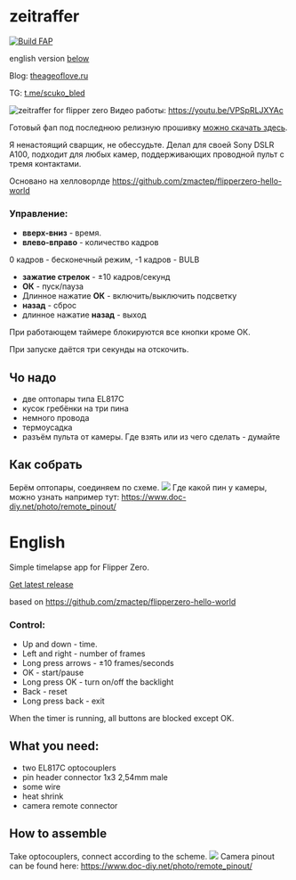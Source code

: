 
# zeitraffer

[![Build FAP](https://github.com/theageoflove/flipperzero-zeitraffer/actions/workflows/build.yml/badge.svg?branch=main)](https://github.com/theageoflove/flipperzero-zeitraffer/actions/workflows/build.yml)

english version [below](#eng)


Blog: [theageoflove.ru](https://theageoflove.ru)

TG: [t.me/scuko_bled](https://t.me/scuko_bled)


![zeitraffer for flipper zero](https://theageoflove.ru/uploads/2022/11/photo_2022-11-10_15-54-25.jpg)
Видео работы: https://youtu.be/VPSpRLJXYAc

Готовый фап под последнюю релизную прошивку [можно скачать здесь](https://nightly.link/theageoflove/flipperzero-zeitraffer/workflows/build/main/zeitraffer.fap.zip).

Я ненастоящий сварщик, не обессудьте. Делал для своей Sony DSLR A100, подходит для любых камер, поддерживающих проводной пульт с тремя контактами.

Основано на хелловорлде https://github.com/zmactep/flipperzero-hello-world

### Управление: 

 - **вверх-вниз** - время.
 - **влево-вправо** - количество кадров
 
 0 кадров - бесконечный режим, -1 кадров - BULB
 - **зажатие стрелок** - ±10 кадров/секунд
 - **ОК** - пуск/пауза
 - Длинное нажатие **ОК** - включить/выключить подсветку
 - **назад** - сброс
 - длинное нажатие **назад** - выход

При работающем таймере блокируются все кнопки кроме ОК.

При запуске даётся три секунды на отскочить.

## Чо надо
 - две оптопары типа EL817C
 - кусок гребёнки на три пина
 - немного провода
 - термоусадка
 - разъём пульта от камеры. Где взять или из чего сделать - думайте

## Как собрать
Берём оптопары, соединяем по схеме. 
![](https://theageoflove.ru/uploads/2022/11/camera_cable.jpg)
Где какой пин у камеры, можно узнать например тут: https://www.doc-diy.net/photo/remote_pinout/

# <a name="eng"></a>English
Simple timelapse app for Flipper Zero.

[Get latest release](https://nightly.link/theageoflove/flipperzero-zeitraffer/workflows/build/main/zeitraffer.fap.zip)

based on https://github.com/zmactep/flipperzero-hello-world

### Control:
 - Up and down - time. 
 - Left and right - number of frames 
 - Long press arrows - ±10 frames/seconds 
 - OK - start/pause 
 - Long press OK - turn on/off the backlight 
 - Back - reset 
 - Long press back - exit

When the timer is running, all buttons are blocked except OK.

## What you need:
  - two EL817C optocouplers
  - pin header connector 1x3 2,54mm male
  - some wire
  - heat shrink
  - camera remote connector
## How to assemble
Take optocouplers, connect according to the scheme.
![](https://theageoflove.ru/uploads/2022/11/camera_cable_en.jpg)
Camera pinout can be found here: https://www.doc-diy.net/photo/remote_pinout/
